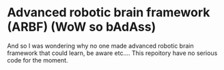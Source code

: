 # Advanced robotic brain framework (ARBF) (WoW so bAdAss)

And so I was wondering why no one made advanced robotic brain framework that could learn, be aware etc....
This repoitory have no serious code for the moment.
